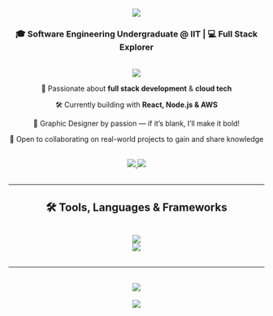 <!-- Typing Animation with Yellow Font -->
<h1 align="center">
  <img src="https://readme-typing-svg.herokuapp.com?font=Righteous&size=35&color=ffc119&center=true&vCenter=true&width=600&height=70&duration=3000&pause=1000&lines=Hey+there+👋;+I'm+Nithursiga+Ramesh!" />
</h1>

<!-- Subtitle -->
<h3 align="center">🎓 Software Engineering Undergraduate @ IIT | 💻 Full Stack Explorer</h3>

<br/>

<!-- About Me Section -->
<div align="center">
  <img src="https://capsule-render.vercel.app/api?type=waving&color=ffc119&height=150&section=header&text=Welcome!&fontSize=40&fontAlignY=35&fontColor=000000" />
</div>

<div align="center">
  <p>🚀 Passionate about <b>full stack development</b> & <b>cloud tech</b></p>
  <p>🛠️ Currently building with <b>React, Node.js & AWS</b></p>
  <p>🎨 Graphic Designer by passion — if it’s blank, I’ll make it bold!</p>
  <p>🤝 Open to collaborating on real-world projects to gain and share knowledge</p>
</div>

<br/>

<!-- Contact Badges -->
<div align="center">
  <a href="mailto:sumatharans@gmail.com">
    <img src="https://img.shields.io/badge/Gmail-121212?style=for-the-badge&logo=gmail&logoColor=red" />
  </a>
  <a href="https://www.linkedin.com/in/srishankar-sumatharan/" target="_blank">
    <img src="https://img.shields.io/badge/LinkedIn-0077B5?style=for-the-badge&logo=linkedin&logoColor=white" />
  </a>
</div>

<br/>
<hr/>

<!-- Tech Stack Section -->
<h2 align="center">🛠️ Tools, Languages & Frameworks</h2>
<br/>
<div align="center">
  <img src="https://skillicons.dev/icons?i=react,nodejs,javascript,typescript,python,java,mysql,firebase" /><br/>
  <img src="https://skillicons.dev/icons?i=html,css,tailwind,mui,vscode,github,figma" />
</div>

<br/>
<hr/>
<br/>

<!-- Fun Quote Section with style -->
<div align="center">
  <img src="https://readme-typing-svg.herokuapp.com?font=Fira+Code&size=24&duration=4000&pause=1000&color=4A90E2&center=true&vCenter=true&width=700&lines=I+code+like+a+ninja+💻;+Except+no+stealth+or+karate+skills...;+Just+coffee+and+keyboard+tapping!+☕️" />
</div>

<br/>

<!-- Footer -->
<div align="center">
  <img src="https://capsule-render.vercel.app/api?type=waving&color=ffc119&height=120&section=footer"/>
</div>

